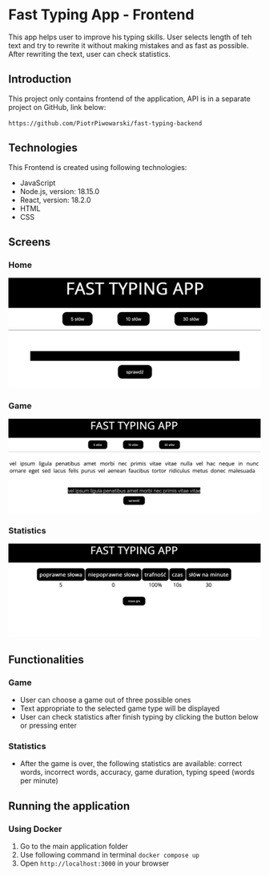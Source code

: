 # Fast Typing App - Frontend
This app helps user to improve his typing skills. User selects length of teh text and try to rewrite it without making mistakes
and as fast as possible. After rewriting the text, user can check statistics.

## Introduction
This project only contains frontend of the application, API is in a separate project on GitHub, link below:

`https://github.com/PiotrPiwowarski/fast-typing-backend`

## Technologies
This Frontend is created using following technologies:
* JavaScript
* Node.js, version: 18.15.0
* React, version: 18.2.0
* HTML
* CSS

## Screens
### Home
![home](./img/home.jpeg)

### Game
![game](./img/game.jpeg)

### Statistics
![statistics](./img/statistics.jpeg)

## Functionalities
### Game
* User can choose a game out of three possible ones
* Text appropriate to the selected game type will be displayed
* User can check statistics after finish typing by clicking the button below or pressing enter
### Statistics
* After the game is over, the following statistics are available: correct words, incorrect words, accuracy, game duration, typing speed (words per minute)

## Running the application
### Using Docker
1. Go to the main application folder 
2. Use following command in terminal `docker compose up`
3. Open `http://localhost:3000` in your browser

